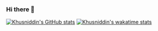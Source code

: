 ### Hi there 👋

[![Khusniddin's GitHub stats](https://github-readme-stats.vercel.app/api?username=khusniddin-akhmadjanov)](https://github.com/anuraghazra/github-readme-stats)
[![Khusniddin's wakatime stats](https://github-readme-stats.vercel.app/api/wakatime?username=khusniddin-akhmadjanov)](https://github.com/anuraghazra/github-readme-stats)


<!--
**khusniddin-akhmadjanov/khusniddin-akhmadjanov** is a ✨ _special_ ✨ repository because its `README.md` (this file) appears on your GitHub profile.

Here are some ideas to get you started:

- 🔭 I’m currently working on ...
- 🌱 I’m currently learning ...
- 👯 I’m looking to collaborate on ...
- 🤔 I’m looking for help with ...
- 💬 Ask me about ...
- 📫 How to reach me: ...
- 😄 Pronouns: ...
- ⚡ Fun fact: ...
-->
